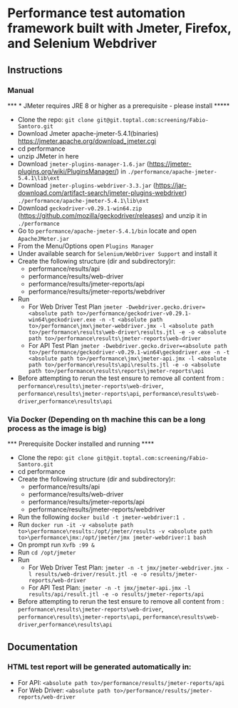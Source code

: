 # Performance test automation framework built with Jmeter, Firefox, and Selenium Webdriver

## Instructions

### Manual
*** * JMeter requires JRE 8 or higher as a prerequisite - please install *****
* Clone the repo: `git clone git@git.toptal.com:screening/Fabio-Santoro.git`
* Download Jmeter apache-jmeter-5.4.1(binaries)  https://jmeter.apache.org/download_jmeter.cgi 
* cd performance
* unzip JMeter in here
* Download `jmeter-plugins-manager-1.6.jar` (https://jmeter-plugins.org/wiki/PluginsManager/) in `./performance/apache-jmeter-5.4.1\lib\ext`
* Download `jmeter-plugins-webdriver-3.3.jar` (https://jar-download.com/artifact-search/jmeter-plugins-webdriver) `./performance/apache-jmeter-5.4.1\lib\ext`
* Download  `geckodriver-v0.29.1-win64.zip` (https://github.com/mozilla/geckodriver/releases) and unzip it in `./performance`
* Go to `performance/apache-jmeter-5.4.1/bin` locate and open `ApacheJMeter.jar`
* From the Menu/Options open `Plugins Manager`
* Under available search for `Selenium/WebDriver Support` and install it
* Create the following structure (dir and subdirectory)r:
  * performance/results/api
  * performance/results/web-driver
  * performance/results/jmeter-reports/api
  * performance/results/jmeter-reports/webdriver  
* Run 
  * For Web Driver Test Plan `jmeter -Dwebdriver.gecko.driver=<absolute path to>/performance/geckodriver-v0.29.1-win64\geckodriver.exe -n -t <absolute path to>/performance\jmx\jmeter-webdriver.jmx -l <absolute path to>/performance\results\web-driver\results.jtl -e -o <absolute path to>/performance\results\jmeter-reports\web-driver` 
  * For API Test Plan `jmeter -Dwebdriver.gecko.driver=<absolute path to>/performance/geckodriver-v0.29.1-win64\geckodriver.exe -n -t <absolute path to>/performance\jmx\jmeter-api.jmx -l <absolute path to>/performance\results\api\results.jtl -e -o <absolute path to>/performance\results\reports\jmeter-reports\api`
* Before attempting to rerun the test ensure to remove all content from : `performance\results\jmeter-reports\web-driver`, `performance\results\jmeter-reports\api`, `performance\results\web-driver`,`performance\results\api`  

### Via Docker (Depending on th machine this can be a long process as the image is big)
*** Prerequisite Docker installed and running ****
* Clone the repo: `git clone git@git.toptal.com:screening/Fabio-Santoro.git`
* cd performance  
* Create the following structure (dir and subdirectory)r:
  * performance/results/api
  * performance/results/web-driver
  * performance/results/jmeter-reports/api
  * performance/results/jmeter-reports/webdriver
* Run the following `docker build -t jmeter-webdriver:1 .` 
* Run `docker run -it -v <absolute path to>\performance\results:/opt/jmeter/results -v <absolute path to>\performance\jmx:/opt/jmeter/jmx jmeter-webdriver:1 bash`
* On prompt run `Xvfb :99 &`
* Run `cd /opt/jmeter`
* Run 
  * For Web Driver Test Plan: `jmeter -n -t jmx/jmeter-webdriver.jmx -l results/web-driver/result.jtl -e -o results/jmeter-reports/web-driver`
  * For API Test Plan: `jmeter -n -t jmx/jmeter-api.jmx -l results/api/result.jtl -e -o results/jmeter-reports/api` 
* Before attempting to rerun the test ensure to remove all content from : `performance\results\jmeter-reports\web-driver`, `performance\results\jmeter-reports\api`, `performance\results\web-driver`,`performance\results\api`


## Documentation
### HTML test report will be generated automatically in:
* For API: `<absolute path to>/performance/results/jmeter-reports/api`
* For Web Driver: `<absolute path to>/performance/results/jmeter-reports/web-driver`


